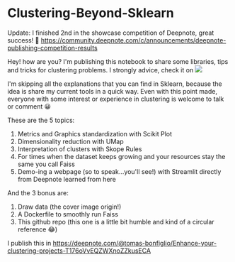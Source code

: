 # Clustering-Beyond-Sklearn

Update: I finished 2nd in the showcase competition of Deepnote, great success! 🤩 https://community.deepnote.com/c/announcements/deepnote-publishing-competition-results

Hey! how are you? I'm publishing this notebook to share some libraries, tips and tricks for clustering problems. I strongly advice, check it on
[<ProgressiveImage src="https://github.com/TBonfi/Clustering-Beyond-Sklearn/blob/main/notebook.ipynb">](/static/buttons/view-in-deepnote.svg)
[<img src="https://deepnote.com/buttons/launch-in-deepnote-small.svg">](PROJECT_URL)

I'm skipping all the explanations that you can find in Sklearn, because the idea is share my current tools in a quick way. Even with this point made, everyone with some interest or experience in clustering is welcome to talk or comment 😀

These are the 5 topics:
  1. Metrics and Graphics standardization with Scikit Plot
  2. Dimensionality reduction with UMap
  3. Interpretation of clusters with Skope Rules
  4. For times when the dataset keeps growing and your resources stay the same you call Faiss
  5. Demo-ing a webpage (so to speak...you'll see!) with Streamlit directly from Deepnote learned from here

And the 3 bonus are:

  1. Draw data (the cover image origin!)
  2. A Dockerfile to smoothly run Faiss 
  3. This github repo (this one is a little bit humble and kind of a circular reference 😂)


I publish this in https://deepnote.com/@tomas-bonfiglio/Enhance-your-clustering-projects-T176oVvEQZWXnoZZkusECA
